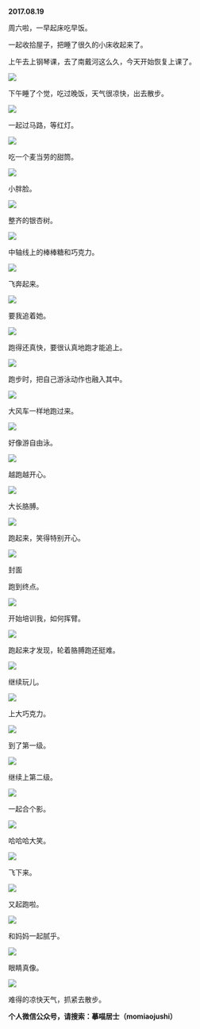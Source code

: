 
          
            
**2017.08.19**

周六啦，一早起床吃早饭。

一起收拾屋子，把睡了很久的小床收起来了。

上午去上钢琴课，去了南戴河这么久，今天开始恢复上课了。




![](img/51001-285192128a9c1393.jpg)




下午睡了个觉，吃过晚饭，天气很凉快，出去散步。




![](img/51001-cde975999f36fd3c.jpg)




一起过马路，等红灯。




![](img/51001-3e730c049f3e80e0.jpg)




吃一个麦当劳的甜筒。




![](img/51001-4e0819becc70a5f6.jpg)




小胖脸。




![](img/51001-2f4483c901c90b57.jpg)




整齐的银杏树。




![](img/51001-3c835c03b42f7521.jpg)




中轴线上的棒棒糖和巧克力。




![](img/51001-ca1a35114df15f20.jpg)




飞奔起来。




![](img/51001-722c8b6e80ff7288.jpg)




要我追着她。




![](img/51001-2ab5d29d614bde0a.jpg)




跑得还真快，要很认真地跑才能追上。




![](img/51001-580dbdbc6ae2d8a2.jpg)




跑步时，把自己游泳动作也融入其中。




![](img/51001-aae885cb258403fb.jpg)




大风车一样地跑过来。




![](img/51001-88a4cef1027271ce.jpg)




好像游自由泳。




![](img/51001-115dde009dbbf647.jpg)




越跑越开心。




![](img/51001-2702e81128b490f8.jpg)




大长胳膊。




![](img/51001-4aefc41998a62bdc.jpg)




跑起来，笑得特别开心。




![](img/51001-9f6846f7a1f4c264.jpg)

封面


跑到终点。




![](img/51001-07e1ea473d9b91e1.jpg)




开始培训我，如何挥臂。




![](img/51001-d3e8627e35abeedc.jpg)




跑起来才发现，轮着胳膊跑还挺难。




![](img/51001-e229f28533498ab1.jpg)




继续玩儿。




![](img/51001-e0a8ca7d01e57481.jpg)




上大巧克力。




![](img/51001-b6cf903b71cd5f9c.jpg)




到了第一级。




![](img/51001-52c1b59ce0e98c37.jpg)




继续上第二级。




![](img/51001-ff8ba6e7a8a65281.jpg)




一起合个影。




![](img/51001-c2be47b88b4cd864.jpg)




哈哈哈大笑。




![](img/51001-e092b39bbd2c45b8.jpg)




飞下来。




![](img/51001-1f6e598896232734.jpg)




又起跑啦。




![](img/51001-d045f19bdf48c121.jpg)




和妈妈一起腻乎。




![](img/51001-ba0ce34dd1e4f804.jpg)




眼睛真像。




![](img/51001-ee8aa9883bf9ae76.jpg)




难得的凉快天气，抓紧去散步。


**个人微信公众号，请搜索：摹喵居士（momiaojushi）**

          
        